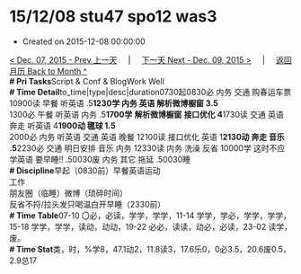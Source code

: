 # 15/12/08 stu47 spo12 was3

* Created on 2015-12-08 00:00:00

[&lt; Dec. 07, 2015 - Prev 上一天](d07.md)     \|     [下一天 Next - Dec. 09, 2015 &gt;](d09.md)     \|     [返回月历 Back to Month ^](index.md)   
**\# Pri Tasks**Script & Conf & BlogWork Well  
**\# Time Detail**to\_time\|type\|desc\|duration0730起0830必 内务 交通 购春运车票 10900读 早餐 听英语 .5**1230学 内务 英语 解析微博橱窗 3.5**  
1300必 午餐 听英语 内务 .5**1700学** **解析微博橱窗** **接口优化 4**1730读 交通 英语 奔走 听英语 4**1900动 毽球 1.5**  
2000必 内务 听英语 交通 英语 晚餐 12100读 接口优化 英语 1**2130动 奔走 音乐 .5**2230必 交通 明日安排 音乐 内务 12330读 内务 洗澡 反省 10000学 这时不应学英语 要早睡!! .50030废 内务 其它 拖延 .50030睡  
**\# Discipline**早起（0830前）早餐英语运动  
工作  
朋友圈（临睡）微博（琐碎时间）  
反省不捋/拉头发只喝温白开早睡（2330前）  
**\# Time Table**07-10 〇必，必读，学学，学学，11-14 学学，学必，学学，学学，15-18 学学，学学，读动，动动，19-22 必必，读读，动必，必读，23-02 读学，废。  
**\# Time Stat**类，时，%学8，47.1动2，11.8读3，17.6乐0，0必3.5，20.6废0.5，2.9总17

